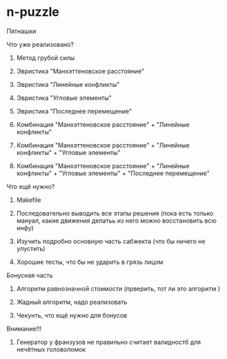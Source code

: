 # n-puzzle
Пятнашки

Что уже реализовано?

1) Метод грубой силы

2) Эвристика "Манхэттеновское расстояние"

3) Эвристика "Линейные конфликты"

4) Эвристика "Угловые элементы"

5) Эвристика "Последнее перемещение"

6) Комбинация "Манхэттеновское расстояние" + "Линейные конфликты"

7) Комбинация "Манхэттеновское расстояние" + "Линейные конфликты" + "Угловые элементы"

8) Комбинация "Манхэттеновское расстояние" + "Линейные конфликты" + "Угловые элементы" + "Последнее перемещение"

Что ещё нужно?

1) Makefile

2) Последовательно выводить все этапы решения (пока есть только мануал, какие движения делатьь из него можно восстановить всю инфу)

3) Изучить подробно основную часть сабжекта (что бы ничего не упустить)

4) Хорошие тесты, что бы не ударить в грязь лицом

Бонусная часть

1) Алгоритм равнозначной стоимости (прверить, тот ли это алгоритм )

2) Жадный алгоритм, надо реализовать

3) Чекунть, что ещё нужно для бонусов

Внимание!!!

1) Генератор у франзузов не правильно считает валидностб для нечётных головоломок
